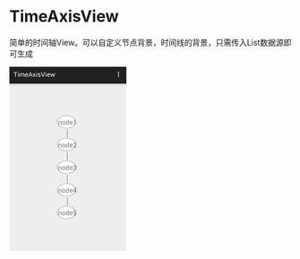 # TimeAxisView
简单的时间轴View。可以自定义节点背景，时间线的背景，只需传入List数据源即可生成


![image](https://github.com/yunyeLoveYoona/TimeAxisView/blob/master/app/src/main/res/drawable/a.png)
